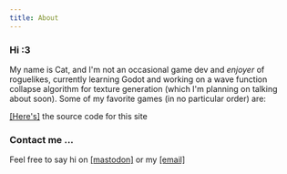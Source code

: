 ```yaml
---
title: About
---
```


<style>
  :root {
  --background: #fff;
  --text: hsl(0, 0%, 0%);
  --highlight: hsl(0, 1%, 50%);
}
  body {
  background-image: url(coffee!.jpeg);
  background-size: 75em;
}
</style>

### Hi :3
My name is Cat, and I'm  not an occasional game dev and *enjoyer* of roguelikes, currently learning Godot and working on a wave function collapse algorithm for texture generation (which I'm planning on talking about soon). Some of my favorite games (in no particular order) are:

[[Here's]](https://github.com/Caellus/caellus.github.io) the source code for this site

### Contact me ...

Feel free to say hi on [[mastodon]](https://mastodon.lol/web/accounts/78714#) or my [[email]](caelginsmith@gmail.com)

